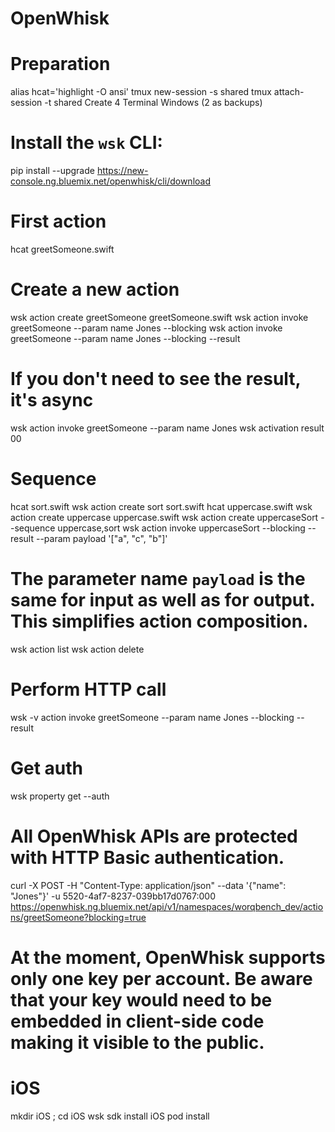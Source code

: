# OpenWhisk

# Preparation
alias hcat='highlight -O ansi'
tmux new-session -s shared
tmux attach-session -t shared
Create 4 Terminal Windows (2 as backups)

# Install the `wsk` CLI:
pip install --upgrade https://new-console.ng.bluemix.net/openwhisk/cli/download

# First action
hcat greetSomeone.swift
# Create a new action
wsk action create greetSomeone greetSomeone.swift
wsk action invoke greetSomeone --param name Jones --blocking
wsk action invoke greetSomeone --param name Jones --blocking --result
# If you don't need to see the result, it's async
wsk action invoke greetSomeone --param name Jones
wsk activation result 00

# Sequence
hcat sort.swift
wsk action create sort sort.swift
hcat uppercase.swift
wsk action create uppercase uppercase.swift
wsk action create uppercaseSort --sequence uppercase,sort
wsk action invoke uppercaseSort --blocking --result --param payload '["a", "c", "b"]'

# The parameter name `payload` is the same for input as well as for output. This simplifies action composition.

wsk action list
wsk action delete

# Perform HTTP call
wsk -v action invoke greetSomeone --param name Jones --blocking --result

# Get auth
wsk property get --auth
# All OpenWhisk APIs are protected with HTTP Basic authentication.
curl -X POST -H "Content-Type: application/json" --data '{"name": "Jones"}' -u 5520-4af7-8237-039bb17d0767:000 https://openwhisk.ng.bluemix.net/api/v1/namespaces/worqbench_dev/actions/greetSomeone?blocking=true

# At the moment, OpenWhisk supports only one key per account. Be aware that your key would need to be embedded in client-side code making it visible to the public.

# iOS
mkdir iOS ; cd iOS
wsk sdk install iOS
pod install

